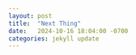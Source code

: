 ```yaml
---
layout: post
title:  "Next Thing"
date:   2024-10-16 18:04:00 -0700
categories: jekyll update
---
```

